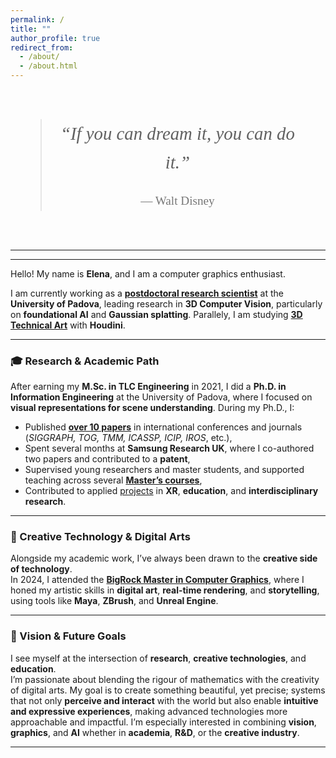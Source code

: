 ```yaml
---
permalink: /
title: ""
author_profile: true
redirect_from: 
  - /about/
  - /about.html
---
```


<div class="quote-page">
  <blockquote>
    “If you can dream it, you can do it.”
    <footer>— Walt Disney</footer>
  </blockquote>
</div>

---

<!--style>
.profile-container {
  float: left;
  margin-right: 30px;
  text-align: center;
  width: 150px;
}

.profile-pic {
  border-radius: 50%;
  width: 120px;
  height: 120px;
  object-fit: cover;
  margin-bottom: 10px;
  box-shadow: 0 0 5px rgba(0,0,0,0.1);
}

.social-icons-custom a {
  font-size: 1.1rem;
  margin: 0 6px;
  color: #555;
  text-decoration: none;
}

social-icons a:hover {
  color: #000;
}
</style>


<div class="profile-container">
  <img src="/images/bio-photo.jpg" class="profile-pic" alt="Elena Camuffo">
  
  <div class="social-icons-custom">
    <a href="https://github.com/elenacamuffo" target="_blank"><i class="fab fa-github"></i></a>
    <a href="https://scholar.google.com/citations?user=XXXXX" target="_blank"><i class="ai ai-google-scholar"></i></a>
    <a href="https://linkedin.com/in/yourprofile" target="_blank"><i class="fab fa-linkedin"></i></a>
  </div>
</div-->

<style>
  .quote-page {
  display: flex;
  justify-content: center;
  align-items: center;
  padding: 3rem;
  text-align: center;
  font-size: 1.8rem;
  font-style: italic;
  font-family: Georgia, serif;
}

.quote-page blockquote {
  max-width: 800px;
  margin: 0 auto;
  line-height: 1.6;
}

.quote-page footer {
  margin-top: 1.5rem;
  font-size: 1.2rem;
  font-style: normal;
  color: #777;
}
</style>

<!-- 
# Too technical to be an artist, too creative to be an engineer. That's the curse of researchers in graphics and TAs.
 -->

---

Hello! My name is **Elena**, and I am a computer graphics enthusiast.

I am currently working as a [**postdoctoral research scientist**](https://medialab.dei.unipd.it/members/elena-camuffo/) at the **University of Padova**, leading research in **3D Computer Vision**, particularly on **foundational AI** and **Gaussian splatting**.
Parallely, I am studying [**3D Technical Art**](portfolio) with **Houdini**.

---

### 🎓 Research & Academic Path

After earning my **M.Sc. in TLC Engineering** in 2021, I did a **Ph.D. in Information Engineering** at the University of Padova, where I focused on **visual representations for scene understanding**.
During my Ph.D., I:

- Published [**over 10 papers**](publications) in international conferences and journals  
(*SIGGRAPH, TOG, TMM, ICASSP, ICIP, IROS*, etc.),
- Spent several months at **Samsung Research UK**, where I co-authored two papers and contributed to a **patent**,
- Supervised young researchers and master students, and supported teaching across several [**Master’s courses**](teachings),
- Contributed to applied [projects](projects) in **XR**, **education**, and **interdisciplinary research**.

---

### 🎨 Creative Technology & Digital Arts

Alongside my academic work, I’ve always been drawn to the **creative side of technology**.  
In 2024, I attended the [**BigRock Master in Computer Graphics**](portfolio), where I honed my artistic skills in **digital art**, **real-time rendering**, and **storytelling**, using tools like **Maya**, **ZBrush**, and **Unreal Engine**.

---

### 🚀 Vision & Future Goals

I see myself at the intersection of **research**, **creative technologies**, and **education**.  
I’m passionate about blending the rigour of mathematics with the creativity of digital arts. 
My goal is to create something beautiful, yet precise; systems that not only **perceive and interact** with the world but also enable **intuitive and expressive experiences**, making advanced technologies more approachable and impactful. 
I’m especially interested in combining **vision**, **graphics**, and **AI** whether in **academia**, **R&D**, or the **creative industry**.

<!-- I see myself at the intersection of **research**, **creative technologies**, and **education**.  
I’m passionate about blending the precision of mathematics with the creativity of digital arts. 
My goal is to create systems that not only **perceive and interact** with the world but also enable **intuitive and expressive experiences**, making advanced technologies more approachable and impactful. I’m especially interested in projects that combine **AI**, **vision**, and **graphics** whether in **academia**, **R&D**, or the **creative industry**. -->

---